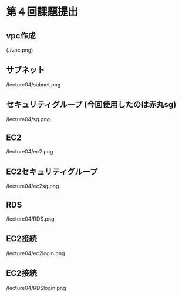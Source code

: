 # 第４回課題提出
## vpc作成
(./vpc.png)
## サブネット
/lecture04/subnet.png
## セキュリティグループ (今回使用したのは赤丸sg)
/lecture04/sg.png
## EC2
/lecture04/ec2.png
## EC2セキュリティグループ
/lecture04/ec2sg.png
## RDS
/lecture04/RDS.png
## EC2接続
/lecture04/ec2login.png
## EC2接続
/lecture04/RDSlogin.png


